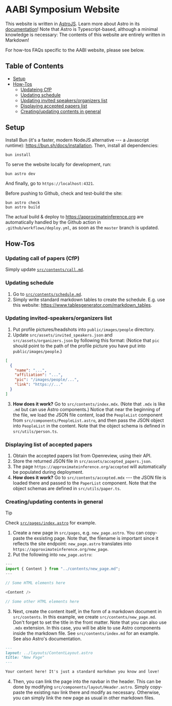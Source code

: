 # AABI Symposium Website

This website is written in [AstroJS](https://astro.build/).
Learn more about Astro in its [documentation](https://docs.astro.build/en/getting-started/)!
Note that Astro is Typescript-based, although a minimal knowledge is necessary:
The contents of this website are entirely written in Markdown!

For how-tos FAQs specific to the AABI website, please see below.

## Table of Contents

- [Setup](#setup)
- [How-Tos](#how-tos)
  - [Updateing CfP](#updating-call-of-papers-cfp)
  - [Updating schedule](#updating-schedule)
  - [Updating invited speakers/organizers list](#updating-invited-speakersorganizers-list)
  - [Displaying accepted papers list](#displaying-list-of-accepted-papers)
  - [Creating/updating contents in general](#creatingupdating-contents)

## Setup

Install Bun (it's a faster, modern NodeJS alternative --- a Javascript runtime): <https://bun.sh/docs/installation>.
Then, install all dependencies:

```
bun install
```

To serve the website locally for development, run:

```
bun astro dev
```

And finally, go to `https://localhost:4321`.

Before pushing to Github, check and test-build the site:

```
bun astro check
bun astro build
```

The actual build & deploy to <https://approximateinference.org> are automatically handled by the Github action in `.github/workflows/deploy.yml`, as soon as the `master` branch is updated.

## How-Tos

### Updating call of papers (CfP)

Simply update [`src/contents/call.md`](https://github.com/approximateinference/approximateinference/blob/2025/src/contents/call.md).

### Updating schedule

1. Go to [`src/contents/schedule.md`](https://github.com/approximateinference/approximateinference/blob/2025/src/contents/schedule.md).
2. Simply write standard markdown tables to create the schedule. E.g. use this website: <https://www.tablesgenerator.com/markdown_tables>.

### Updating invited-speakers/organizers list

1. Put profile pictures/headshots into `public/images/people` directory.
2. Update `src/assets/invited_speakers.json` and `src/assets/organizers.json` by following this format: (Notice that `pic` should point to the path of the profile picture you have put into `public/images/people`.)

```json
[
  {
    "name": "...",
    "affiliation": "...",
    "pic": "/images/people/...",
    "link": "https://..."
  }
]
```

3. **How does it work?** Go to `src/contents/index.mdx`. (Note that `.mdx` is like `.md` but can use Astro components.) Notice that near the beginning of the file, we load the JSON file content, load the `PeopleList` component from `src/components/PeopleList.astro`, and then pass the JSON object into `PeopleList` in the content. Note that the object schema is defined in `src/utils/person.ts`.

### Displaying list of accepted papers

1. Obtain the accepted papers list from Openreview, using their API.
2. Store the returned JSON file in `src/assets/accepted_papers.json`.
3. The page `https://approximateinference.org/accepted` will automatically be populated during deployment.
4. **How does it work?** Go to `src/contents/accepted.mdx` --- the JSON file is loaded there and passed to the `PaperList` component. Note that the object schemas are defined in `src/utils/paper.ts`.

### Creating/updating contents in general

> [!TIP]
> Check [`src/pages/index.astro`](https://github.com/approximateinference/approximateinference/blob/2025/src/pages/index.astro) for example.

1. Create a new page in `src/pages`, e.g. `new_page.astro`. You can copy-paste the exsisting page. Note that, the filename is important since it reflects the site endpoint: `new_page.astro` translates into `https://approximateinference.org/new_page`.
2. Put the following into `new_page.astro`:

```ts
---
import { Content } from "../contents/new_page.md";
---

// Some HTML elements here

<Content />

// Some other HTML elements here
```

3. Next, create the content itself, in the form of a markdown document in `src/contents`. In this example, we create `src/contents/new_page.md`. Don't forget to set the title in the front matter. Note that you can also use `.mdx` extension. In this case, you will be able to use Astro components inside the markdown file. See `src/contents/index.md` for an example. See also Astro's documentation.

```md
---
layout: ../layouts/ContentLayout.astro
title: "New Page"
---

Your content here! It's just a standard markdown you know and love!
```

4. Then, you can link the page into the navbar in the header. This can be done by modifying `src/components/layout/Header.astro`. Simply copy-paste the existing nav link there and modify as necessary. Otherwise, you can simply link the new page as usual in other markdown files.
